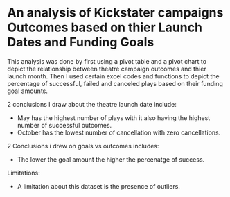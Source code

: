 # An analysis of Kickstater campaigns Outcomes based on thier Launch Dates and Funding Goals
This analysis was done by first using a pivot table and a pivot chart to depict the relationship between theatre campaign outcomes and thier launch month. Then I used certain excel codes and functions to depict the percentage of successful, failed and canceled plays based on their funding goal amounts.

2 conclusions I draw about the theatre launch date include:
* May has the highest number of plays with it also having the highest number of successful outcomes. 
* October has the lowest number of cancellation with zero cancellations. 

2 Conclusions i drew on goals vs outcomes includes:
* The lower the goal amount the higher the percenatge of success.

Limitations:
* A limitation about this dataset is the presence of outliers.
